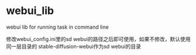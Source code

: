 # webui_lib
webui lib for running task in command line



修改webui_config.ini里的sd webui的路径之后即可使用，如果不修改，默认使用同一层目录的 stable-diffusion-webui作为sd webui的目录


